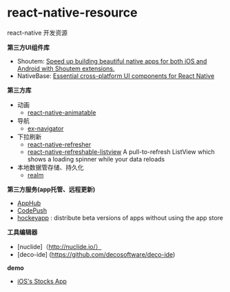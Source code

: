 # react-native-resource
react-native 开发资源

**第三方UI组件库**
- Shoutem: [Speed up building beautiful native apps for both iOS and Android with Shoutem extensions.](http://shoutem.github.io/)
- NativeBase: [Essential cross-platform UI components for React Native](http://nativebase.io/)

**第三方库**
  - 动画
    - [react-native-animatable](https://github.com/oblador/react-native-animatable)
  - 导航
    - [ex-navigator](https://github.com/exponentjs/ex-navigator)
  - 下拉刷新
    - [react-native-refresher](https://github.com/syrusakbary/react-native-refresher)
    - [react-native-refreshable-listview](https://github.com/jsdf/react-native-refreshable-listview)
        A pull-to-refresh ListView which shows a loading spinner while your data reloads
  - 本地数据管存储、持久化
    - [realm](https://realm.io/docs/react-native/latest/)

**第三方服务(app托管、远程更新)**
  - [AppHub](https://apphub.io/)
  - [CodePush](http://microsoft.github.io/code-push/)
  - [hockeyapp](http://hockeyapp.net/features/) : distribute beta versions of apps without using the app store
  
**工具编辑器**
  - [nuclide]（http://nuclide.io/）
  - [deco-ide] (https://github.com/decosoftware/deco-ide)

**demo**

  - [iOS's Stocks App](https://github.com/7kfpun/FinanceReactNative)
